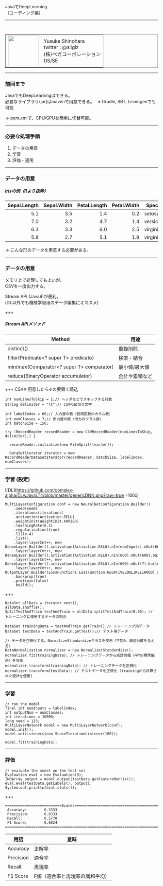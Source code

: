 JavaでDeepLearning  
（コーディング編）

---
<table border="1">
  <tr>
    <td>
      <img src="https://photos-3.dropbox.com/t/2/AACs8LWHQmxEUqb5qkLV3SKUlx4ZBxkffqmnDgY2s3D9uA/12/172232240/jpeg/32x32/3/1500454800/0/2/2017-07-15%2015.51.17.jpg/EIifm4MBGOD-ZyACKAI/Qxtr24nIuf2wFq9xIqifA9RSWxiMXQBS3BwLrsp0ksc?dl=0&size=2048x1536&size_mode=3" height="100">
    </td>
    <td>
      Yusuke Shinohara<br>
      twitter : @allgiz<br>
      (株)ベガコーポレーション<br>
      DS/SE
    </td>

  </tr>
</table>

---
### 前回まで
JavaでもDeepLearningはできる。  
必要なライブラリ(jar)はmavenで用意できる。  
※ Gradle, SBT, Leiningenでも可能   




-> pom.xmlで、CPU/GPUを簡単に切替可能。  

---
### 必要な処理手順
1. データの用意
2. 学習
3. 評価・適用

---
### データの用意
##### Irisの例（Rより抜粋）
|Sepal.Length|Sepal.Width|Petal.Length|Petal.Width|Species|
|--:|--:|--:|--:|--|
|5.1|3.5|1.4|0.2|setosa|
|7.0|3.2|4.7|1.4|versicolor|
|6.3|3.3|6.0|2.5|virginica|
|5.8|2.7|5.1|1.9|virginica|

-> こんな形のデータを用意する必要がある。

---
### データの用意
メモリ上で処理してもよいが、   
CSVを一度出力する。  




Stream API (Java8)が便利。   
(DL以外でも機械学習用のデータ編集にオススメ)

+++
##### Stream APIメソッド
|Method|用途|
|--|--|
|distinct()|重複削除|
|filter(Predicate<? super T> predicate)|検索・結合|
|min/max(Comparator<? super T> comparator)|最小値/最大値|
|reduce(BinaryOperator<T> accumulator)|合計や累積など|

+++
CSVを用意したら↓の要領で読込
```
int numLinesToSkip = 1;// ヘッダなどでスキップする行数
String delimiter = "\t";// CSVの区切り文字

int labelIndex = 60;// 入力層の数（説明変数のカラム数）
int numClasses = 7;// 出力層の数（出力のクラス数）
int batchSize = 150;

try (RecordReader recordReader = new CSVRecordReader(numLinesToSkip, delimiter);) {

  recordReader.initialize(new FileSplit(teacher));

  DataSetIterator iterator = new RecordReaderDataSetIterator(recordReader, batchSize, labelIndex, numClasses);

```

---
### 学習 (設定)
![DL](https://github.com/complex-alpha/DLwJavaLT4/blob/master/genericDNN.png?raw=true =100x)
```
MultiLayerConfiguration conf = new NeuralNetConfiguration.Builder()
    .seed(seed)
    .iterations(iterations)
    .activation(Activation.RELU)
    .weightInit(WeightInit.XAVIER)
    .learningRate(0.1)
    .regularization(true)
    .l2(1e-4)
    .list()
    .layer(layerCnt++, new DenseLayer.Builder().activation(Activation.RELU).nIn(numInputs).nOut(600).build())
    .layer(layerCnt++, new DenseLayer.Builder().activation(Activation.RELU).nIn(600).nOut(600).build())
    .layer(layerCnt++, new DenseLayer.Builder().activation(Activation.RELU).nIn(600).nOut(7).build())
    .layer(layerCnt++, new OutputLayer.Builder(LossFunctions.LossFunction.NEGATIVELOGLIKELIHOOD).activation(Activation.SOFTMAX).nIn(7).nOut(outputNum).build())
    .backprop(true)
    .pretrain(false)
    .build();
```
+++
```
DataSet allData = iterator.next();
allData.shuffle();
SplitTestAndTrain testAndTrain = allData.splitTestAndTrain(0.65); // トレーニングに使用するデータの割合

DataSet trainingData = testAndTrain.getTrain();// トレーニング用データ
DataSet testData = testAndTrain.getTest();// テスト用データ

// データを正規化する。NormalizeStandardizeクラスを使用（平均0、単位分散を与える）
DataNormalization normalizer = new NormalizerStandardize();
normalizer.fit(trainingData); // トレーニングデータから統計情報（平均/標準偏差）を収集
normalizer.transform(trainingData); // トレーニングデータを正規化
normalizer.transform(testData); // テストデータを正規化 (trainingから計算された統計を使用)
```

---
### 学習
```
// run the model
final int numInputs = labelIndex;
int outputNum = numClasses;
int iterations = 10000;
long seed = 123;
MultiLayerNetwork model = new MultiLayerNetwork(conf);
model.init();
model.setListeners(new ScoreIterationListener(100));

model.fit(trainingData);
```
---
### 評価
```
// evaluate the model on the test set
Evaluation eval = new Evaluation(3);
INDArray output = model.output(testData.getFeatureMatrix());
eval.eval(testData.getLabels(), output);
System.out.println(eval.stats());
```
+++
```
==========================Scores========================================
 Accuracy:        0.3333
 Precision:       0.8333
 Recall:          0.5778
 F1 Score:        0.6824
========================================================================
```
|用語|意味|
|--|--|
|Accuracy|正解率|
|Precision|適合率|
|Recall|再現率|
|F1 Score|F値（適合率と再現率の調和平均）|
